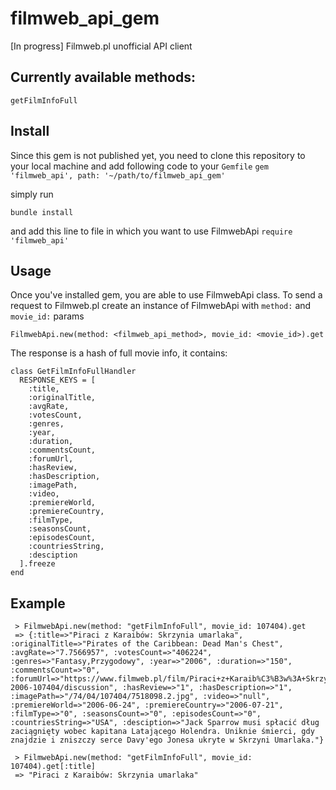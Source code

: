 # filmweb_api_gem
[In progress] Filmweb.pl unofficial API client

## Currently available methods:
```
getFilmInfoFull
```

## Install
Since this gem is not published yet, you need to clone this repository to your local machine and add following code to your `Gemfile`
`gem 'filmweb_api', path: '~/path/to/filmweb_api_gem'`

simply run 

`bundle install`

and add this line to file in which you want to use FilmwebApi
`require 'filmweb_api'` 

## Usage
Once you've installed gem, you are able to use FilmwebApi class. To send a request to Filmweb.pl create an instance of FilmwebApi with `method:` and `movie_id:` params
```
FilmwebApi.new(method: <filmweb_api_method>, movie_id: <movie_id>).get
```
The response is a hash of full movie info, it contains: 

```
class GetFilmInfoFullHandler
  RESPONSE_KEYS = [
    :title,
    :originalTitle,
    :avgRate,
    :votesCount,
    :genres,
    :year,
    :duration,
    :commentsCount,
    :forumUrl,
    :hasReview,
    :hasDescription,
    :imagePath,
    :video,
    :premiereWorld,
    :premiereCountry,
    :filmType,
    :seasonsCount,
    :episodesCount,
    :countriesString,
    :desciption
  ].freeze
end
```

## Example
```
 > FilmwebApi.new(method: "getFilmInfoFull", movie_id: 107404).get
 => {:title=>"Piraci z Karaibów: Skrzynia umarlaka", :originalTitle=>"Pirates of the Caribbean: Dead Man's Chest", :avgRate=>"7.7566957", :votesCount=>"406224", :genres=>"Fantasy,Przygodowy", :year=>"2006", :duration=>"150", :commentsCount=>"0", :forumUrl=>"https://www.filmweb.pl/film/Piraci+z+Karaib%C3%B3w%3A+Skrzynia+umarlaka-2006-107404/discussion", :hasReview=>"1", :hasDescription=>"1", :imagePath=>"/74/04/107404/7518098.2.jpg", :video=>"null", :premiereWorld=>"2006-06-24", :premiereCountry=>"2006-07-21", :filmType=>"0", :seasonsCount=>"0", :episodesCount=>"0", :countriesString=>"USA", :desciption=>"Jack Sparrow musi spłacić dług zaciągnięty wobec kapitana Latającego Holendra. Uniknie śmierci, gdy znajdzie i zniszczy serce Davy'ego Jonesa ukryte w Skrzyni Umarlaka."}
 
 > FilmwebApi.new(method: "getFilmInfoFull", movie_id: 107404).get[:title]
 => "Piraci z Karaibów: Skrzynia umarlaka"
 ```
